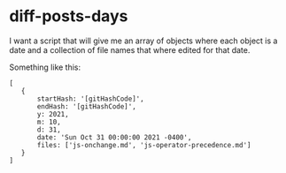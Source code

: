 # diff-posts-days

I want a script that will give me an array of objects where each object is a date and a collection of file names that where edited for that date.

Something like this:

```
[
   {
       startHash: '[gitHashCode]',
       endHash: '[gitHashCode]',
       y: 2021,
       m: 10,
       d: 31,
       date: 'Sun Oct 31 00:00:00 2021 -0400',
       files: ['js-onchange.md', 'js-operator-precedence.md']
   }
]
```